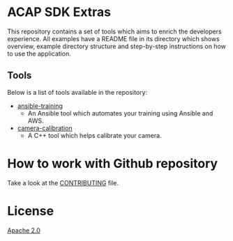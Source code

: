 # ACAP SDK Extras

This repository contains a set of tools which aims to enrich the developers experience. All examples have a README file in its directory which shows overview, example directory structure and step-by-step instructions on how to use the application.

## Tools

Below is a list of tools available in the repository:

* [ansible-training](./ansible-training/)
  * An Ansible tool which automates your training using Ansible and AWS.
* [camera-calibration](./camera-calibration/)
  * A C++ tool which helps calibrate your camera.

# How to work with Github repository
Take a look at the [CONTRIBUTING](CONTRIBUTING) file.

# License
[Apache 2.0](LICENSE)

